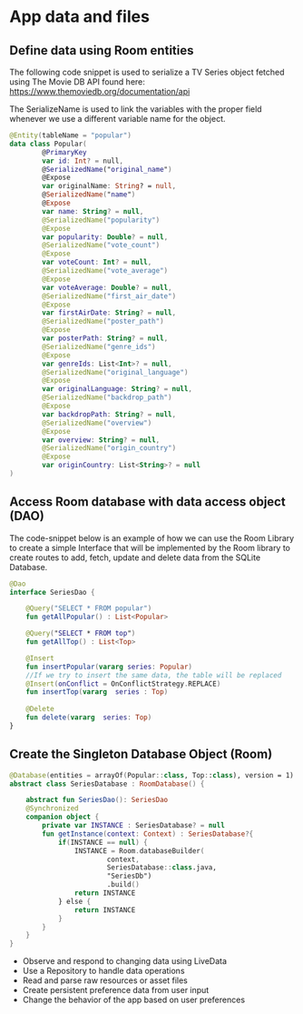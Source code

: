 # App data and files

## Define data using Room entities
The following code snippet is used to serialize a TV Series object fetched using The Movie DB API found here: https://www.themoviedb.org/documentation/api

The SerializeName is used to link the variables with the proper field whenever we use a different variable name for the object. 

```kotlin
@Entity(tableName = "popular")
data class Popular(
        @PrimaryKey
        var id: Int? = null,
        @SerializedName("original_name")
        @Expose
        var originalName: String? = null,
        @SerializedName("name")
        @Expose
        var name: String? = null,
        @SerializedName("popularity")
        @Expose
        var popularity: Double? = null,
        @SerializedName("vote_count")
        @Expose
        var voteCount: Int? = null,
        @SerializedName("vote_average")
        @Expose
        var voteAverage: Double? = null,
        @SerializedName("first_air_date")
        @Expose
        var firstAirDate: String? = null,
        @SerializedName("poster_path")
        @Expose
        var posterPath: String? = null,
        @SerializedName("genre_ids")
        @Expose
        var genreIds: List<Int>? = null,
        @SerializedName("original_language")
        @Expose
        var originalLanguage: String? = null,
        @SerializedName("backdrop_path")
        @Expose
        var backdropPath: String? = null,
        @SerializedName("overview")
        @Expose
        var overview: String? = null,
        @SerializedName("origin_country")
        @Expose
        var originCountry: List<String>? = null
)
```


## Access Room database with data access object (DAO)
The code-snippet below is an example of how we can use the Room Library to create a simple Interface that will be implemented by the Room library to create routes to add, fetch, update and delete data from the SQLite Database. 

```kotlin
@Dao
interface SeriesDao {

    @Query("SELECT * FROM popular")
    fun getAllPopular() : List<Popular>

    @Query("SELECT * FROM top")
    fun getAllTop() : List<Top>

    @Insert
    fun insertPopular(vararg series: Popular)
    //If we try to insert the same data, the table will be replaced
    @Insert(onConflict = OnConflictStrategy.REPLACE)
    fun insertTop(vararg  series : Top)
    
    @Delete
    fun delete(vararg  series: Top)
}
```
## Create the Singleton Database Object (Room)

```kotlin
@Database(entities = arrayOf(Popular::class, Top::class), version = 1)
abstract class SeriesDatabase : RoomDatabase() {

    abstract fun SeriesDao(): SeriesDao
    @Synchronized    
    companion object {
        private var INSTANCE : SeriesDatabase? = null
        fun getInstance(context: Context) : SeriesDatabase?{
            if(INSTANCE == null) {
                INSTANCE = Room.databaseBuilder(
                        context,
                        SeriesDatabase::class.java,
                        "SeriesDb")
                        .build()
                return INSTANCE
            } else {
                return INSTANCE
            }
        }
    }
}
```

* Observe and respond to changing data using LiveData
* Use a Repository to handle data operations
* Read and parse raw resources or asset files
* Create persistent preference data from user input
* Change the behavior of the app based on user preferences
